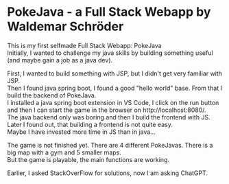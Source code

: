 # PokeJava - a Full Stack Webapp by Waldemar Schröder
This is my first selfmade Full Stack Webapp: PokeJava <br />
Initially, I wanted to challenge my java skills by building something useful (and maybe gain a job as a java dev). <br />

First, I wanted to build something with JSP, but I didn't get very familiar with JSP. <br />
Then I found java spring boot, I found a good "hello world" base. From that I build the backend of PokeJava. <br />
I installed a java spring boot extension in VS Code, I click on the run button and then I can start the game in the browser on http://localhost:8080/. <br />
The java backend only was boring and then I build the frontend with JS. <br />
Later I found out, that building a frontend is not quite easy. <br />
Maybe I have invested more time in JS than in java... <br />

The game is not finished yet. There are 4 different PokeJavas. There is a big map with a gym and 5 smaller maps. <br />
But the game is playable, the main functions are working. <br />

Earlier, I asked StackOverFlow for solutions, now I am asking ChatGPT. <br />
